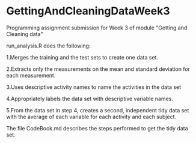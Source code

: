 # GettingAndCleaningDataWeek3
Programming assignment submission for Week 3 of module "Getting and Cleaning data"

run_analysis.R  does the following:

1.Merges the training and the test sets to create one data set.

2.Extracts only the measurements on the mean and standard deviation for each measurement. 

3.Uses descriptive activity names to name the activities in the data set

4.Appropriately labels the data set with descriptive variable names. 

5.From the data set in step 4, creates a second, independent tidy data set with the average of each variable for each activity and each subject.


The file CodeBook.md describes the steps performed to get the tidy data set.
